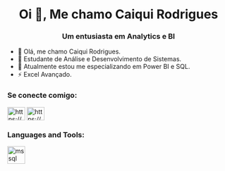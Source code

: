 
<h1 align="center">Oi 👋, Me chamo Caiqui Rodrigues</h1>
<h3 align="center">Um entusiasta em Analytics e BI</h3>



</p>

- 👋 Olá, me chamo Caiqui Rodrigues.
- 📝 Estudante de Análise e Desenvolvimento de Sistemas. 
- 🌱 Atualmente estou me especializando em Power BI e SQL.
- ⚡ Excel Avançado.




<h3 align="left">Se conecte comigo:</h3>
<p align="left">
<a href="https://linkedin.com/in/https://www.linkedin.com/in/caiquirodrigues/" target="blank"><img align="center" src="https://raw.githubusercontent.com/rahuldkjain/github-profile-readme-generator/master/src/images/icons/Social/linked-in-alt.svg" alt="https://www.linkedin.com/in/caiquirodrigues/" height="30" width="40" /></a>
<a href="https://instagram.com/https://www.instagram.com/caiquirodrigues/" target="blank"><img align="center" src="https://raw.githubusercontent.com/rahuldkjain/github-profile-readme-generator/master/src/images/icons/Social/instagram.svg" alt="https://www.instagram.com/caiquirodrigues/" height="30" width="40" /></a>
</p>

<h3 align="left">Languages and Tools:</h3>
<p align="left"> <a href="https://www.microsoft.com/en-us/sql-server" target="_blank" rel="noreferrer"> <img src="https://www.svgrepo.com/show/303229/microsoft-sql-server-logo.svg" alt="mssql" width="40" height="40"/> </a> </p>
 

<!---
CaiquiRodrigues/CaiquiRodrigues is a ✨ special ✨ repository because its `README.md` (this file) appears on your GitHub profile.
You can click the Preview link to take a look at your changes.
--->
